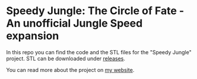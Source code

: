 # Speedy Jungle: The Circle of Fate - An unofficial Jungle Speed expansion

In this repo you can find the code and the STL files for the "Speedy Jungle" project. STL can be downloaded under [releases](https://github.com/llukad/speedy-jungle/releases).

You can read more about the project on [my website](https://derganc.eu/posts/2023-02-01-speedy_jungle/).
